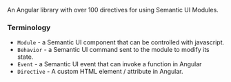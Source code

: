 An Angular library with over 100 directives for using Semantic UI Modules.

### Terminology

- `Module` - a Semantic UI component that can be controlled with javascript.
- `Behavior` - a Semantic UI command sent to the module to modify its state.
- `Event` - a Semantic UI event that can invoke a function in Angular
- `Directive` - A custom HTML element / attribute in Angular.
